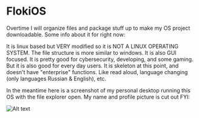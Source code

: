 # FlokiOS

Overtime I will organize files and package stuff up to make my OS project downloadable. Some info about it for right now:

It is linux based but VERY modified so it is NOT A LINUX OPERATING SYSTEM. The file structure is more similar to windows. It is also GUI focused. It is pretty good for cybersecurity, developing, and some gaming. But it is also good for every day users. It is skeleton at this point, and doesn't have "enterprise" functions. Like read aloud, language changing (only languages Russian & English), etc.


In the meantime here is a screenshot of my personal desktop running this OS with the file explorer open. My name and profile picture is cut out FYI:

![Alt text](https://i.imgur.com/ivqtKen.png)
